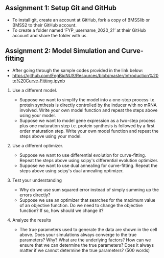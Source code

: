 ## Assignment 1: Setup Git and GitHub

- To install git, create an account at GitHub, fork a copy of BMSSlib or BMSS2 to their GitHub account. 
- To create a folder named ‘FYP_username_2020_21’ at their GitHub account and share the folder with us. 


## Assignment 2: Model Simulation and Curve-fitting

- After going through the sample codes provided in the link below:
- https://github.com/EngBioNUS/Resources/blob/master/Introduction%20to%20Curve-Fitting.ipynb

1. Use a different model.
	- Suppose we want to simplify the model into a one-step process i.e. protein synthesis is directly controlled by the inducer with no mRNA involved. Write your own model function and repeat the steps above using your model.
	- Suppose we want to model gene expression as a two-step process plus one maturation step i.e. protein synthesis is followed by a first order maturation step. Write your own model function and repeat the steps above using your model.

2. Use a different optimizer.
	- Suppose we want to use differential evolution for curve-fitting. Repeat the steps above using scipy's differential evolution optimizer.
	- Suppose we want to use dual annealing for curve-fitting. Repeat the steps above using scipy's dual annealing optimizer.

3. Test your understanding
	- Why do we use sum squared error instead of simply summing up the errors directly?
	- Suppose we use an optimizer that searches for the maximum value of an objective function. Do we need to change the objective function? If so, how should we change it?

4. Analyze the results
	- The true parameters used to generate the data are shown in the cell above. Does your simulations always converge to the true parameters? Why? What are the underlying factors? How can we ensure that we can determine the true parameters? Does it always matter if we cannot determine the true parameters? (500 words)
